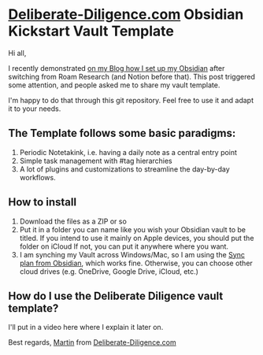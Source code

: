 # [Deliberate-Diligence.com](https://www.deliberate-diligence.com/) Obsidian Kickstart Vault Template

Hi all,

I recently demonstrated [on my Blog how I set up my Obsidian](https://www.deliberate-diligence.com/i-was-wrong-obsidian-is-better-than-roam-after-all/) after switching from Roam Research (and Notion before that). This post triggered some attention, and people asked me to share my vault template.

I'm happy to do that through this git repository. Feel free to use it and adapt it to your needs. 

## The Template follows some basic paradigms:
1. Periodic Notetakink, i.e. having a daily note as a central entry point
2. Simple task management with #tag hierarchies
3. A lot of plugins and customizations to streamline the day-by-day workflows.

## How to install
1. Download the files as a ZIP or so
2. Put it in a folder you can name like you wish your Obsidian vault to be titled.
If you intend to use it mainly on Apple devices, you should put the folder on iCloud
If not, you can put it anywhere where you want.
3. I am synching my Vault across Windows/Mac, so I am using the [Sync plan from Obsidian](https://obsidian.md/sync), which works fine. Otherwise, you can choose other cloud drives (e.g. OneDrive, Google Drive, iCloud, etc.)

## How do I use the Deliberate Diligence vault template?
I'll put in a video here where I explain it later on.


Best regards,
  [Martin](https://twitter.com/DelDiligence) from [Deliberate-Diligence.com](https://www.deliberate-diligence.com/) 
